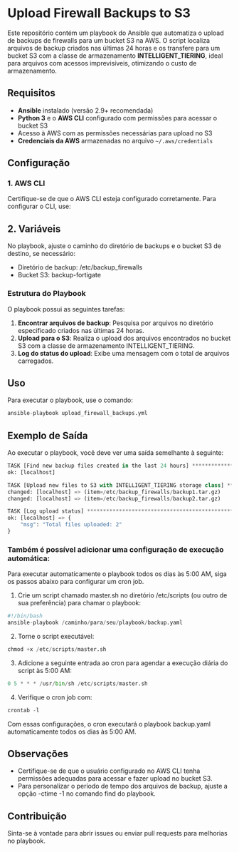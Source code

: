 # Upload Firewall Backups to S3

Este repositório contém um playbook do Ansible que automatiza o upload de backups de firewalls para um bucket S3 na AWS. O script localiza arquivos de backup criados nas últimas 24 horas e os transfere para um bucket S3 com a classe de armazenamento **INTELLIGENT_TIERING**, ideal para arquivos com acessos imprevisíveis, otimizando o custo de armazenamento.

## Requisitos

- **Ansible** instalado (versão 2.9+ recomendada)
- **Python 3** e o **AWS CLI** configurado com permissões para acessar o bucket S3
- Acesso à AWS com as permissões necessárias para upload no S3
- **Credenciais da AWS** armazenadas no arquivo `~/.aws/credentials`

## Configuração

### 1. AWS CLI

Certifique-se de que o AWS CLI esteja configurado corretamente. Para configurar o CLI, use:


## 2. Variáveis
No playbook, ajuste o caminho do diretório de backups e o bucket S3 de destino, se necessário:

- Diretório de backup: /etc/backup_firewalls
- Bucket S3: backup-fortigate

### Estrutura do Playbook

O playbook possui as seguintes tarefas:

1. **Encontrar arquivos de backup**: Pesquisa por arquivos no diretório especificado criados nas últimas 24 horas.
2. **Upload para o S3**: Realiza o upload dos arquivos encontrados no bucket S3 com a classe de armazenamento INTELLIGENT_TIERING.
3. **Log do status do upload**: Exibe uma mensagem com o total de arquivos carregados.

## Uso
Para executar o playbook, use o comando:

```py
ansible-playbook upload_firewall_backups.yml
```
## Exemplo de Saída
Ao executar o playbook, você deve ver uma saída semelhante à seguinte:

```py
TASK [Find new backup files created in the last 24 hours] **********************
ok: [localhost]

TASK [Upload new files to S3 with INTELLIGENT_TIERING storage class] ***********
changed: [localhost] => (item=/etc/backup_firewalls/backup1.tar.gz)
changed: [localhost] => (item=/etc/backup_firewalls/backup2.tar.gz)

TASK [Log upload status] *******************************************************
ok: [localhost] => {
    "msg": "Total files uploaded: 2"
}
```

### Também é possível adicionar uma configuração de execução automática:
Para executar automaticamente o playbook todos os dias às 5:00 AM, siga os passos abaixo para configurar um cron job.

1. Crie um script chamado master.sh no diretório /etc/scripts (ou outro de sua preferência) para chamar o playbook:

````py
#!/bin/bash
ansible-playbook /caminho/para/seu/playbook/backup.yaml
````
2. Torne o script executável:

````py
chmod +x /etc/scripts/master.sh
````

3. Adicione a seguinte entrada ao cron para agendar a execução diária do script às 5:00 AM:

````py
0 5 * * * /usr/bin/sh /etc/scripts/master.sh
````

4. Verifique o cron job com:

````py
crontab -l
````

Com essas configurações, o cron executará o playbook backup.yaml automaticamente todos os dias às 5:00 AM.

## Observações
- Certifique-se de que o usuário configurado no AWS CLI tenha permissões adequadas para acessar e fazer upload no bucket S3.
- Para personalizar o período de tempo dos arquivos de backup, ajuste a opção -ctime -1 no comando find do playbook.

## Contribuição
Sinta-se à vontade para abrir issues ou enviar pull requests para melhorias no playbook.